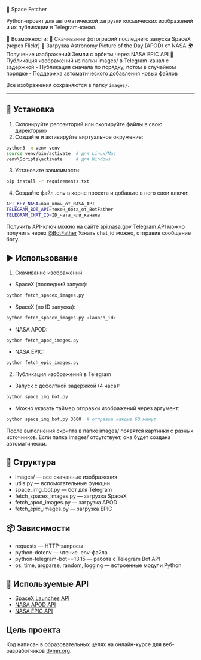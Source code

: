 📡 Space Fetcher

Python-проект для автоматической загрузки космических изображений и их публикации в Telegram-канал.

🔭 Возможности:
	🚀 Скачивание фотографий последнего запуска SpaceX (через Flickr)
	🌌 Загрузка Astronomy Picture of the Day (APOD) от NASA
	🌍 Получение изображений Земли с орбиты через NASA EPIC API
	🤖 Публикация изображений из папки images/ в Telegram-канал с задержкой
	    - Публикация сначала по порядку, потом в случайном порядке
	    - Поддержка автоматического добавления новых файлов

Все изображения сохраняются в папку `images/`.

---

## 🔧 Установка

1. Склонируйте репозиторий или скопируйте файлы в свою директорию
2. Создайте и активируйте виртуальное окружение:

```bash
python3 -m venv venv
source venv/bin/activate  # для Linux/Mac
venv\Scripts\activate     # для Windows
```

3. Установите зависимости:

```bash
pip install -r requirements.txt
```

4. Создайте файл .env в корне проекта и добавьте в него свои ключи:

```bash
API_KEY_NASA=ваш_ключ_от_NASA_API
TELEGRAM_BOT_API=токен_бота_от_BotFather
TELEGRAM_CHAT_ID=ID_чата_или_канала
```
Получить API-ключ можно на сайте [api.nasa.gov](https://api.nasa.gov/)
Telegram API можно получить через [@BotFather](https://t.me/BotFather)
Узнать chat_id можно, отправив сообщение боту.

## ▶️ Использование

1. Скачивание изображений

- SpaceX (последний запуск):

```bash
python fetch_spacex_images.py
```

- SpaceX (по ID запуска):

```bash
python fetch_spacex_images.py <launch_id>
```

- NASA APOD:

```bash
python fetch_apod_images.py
```

- NASA EPIC:

```bash
python fetch_epic_images.py
```

2. Публикация изображений в Telegram

- Запуск с дефолтной задержкой (4 часа):

```bash
python space_img_bot.py
```

- Можно указать таймер отправки изображений через аргумент:

```bash
python space_img_bot.py 3600  # отправка каждые 60 минут
```


После выполнения скрипта в папке images/ появятся картинки с разных источников.
Если папка images/ отсутствует, она будет создана автоматически.

## 📁 Структура
- images/ — все скачанные изображения
- utils.py — вспомогательные функции
- space_img_bot.py — бот для Telegram
- fetch_spacex_images.py — загрузка SpaceX
- fetch_apod_images.py — загрузка APOD
- fetch_epic_images.py — загрузка EPIC

## 📦 Зависимости
- requests — HTTP-запросы
- python-dotenv — чтение .env-файла
- python-telegram-bot==13.15 — работа с Telegram Bot API
- os, time, argparse, random, logging — встроенные модули Python

## 🔗 Используемые API

- [SpaceX Launches API](https://api.spacexdata.com/v5/launches)
- [NASA APOD API](https://api.nasa.gov/planetary/apod)
- [NASA EPIC API](https://api.nasa.gov/EPIC)


## Цель проекта

Код написан в образовательных целях на онлайн-курсе для веб-разработчиков [dvmn.org](https://dvmn.org).
